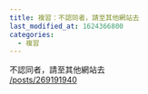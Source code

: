 ```yaml
---
title: 複習：不認同者，請至其他網站去
last_modified_at: 1624366800
categories:
  - 複習
---
```


<p>不認同者，請至其他網站去<br>
<a href="/posts/269191940" target="_blank">/posts/269191940</a></p>

<p>&nbsp;</p>

<p>&nbsp;</p>

<p>&nbsp;</p>

